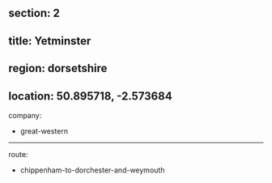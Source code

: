 section: 2
----
title: Yetminster
----
region: dorsetshire
----
location: 50.895718, -2.573684
----
company:
- great-western
----
route:
- chippenham-to-dorchester-and-weymouth
